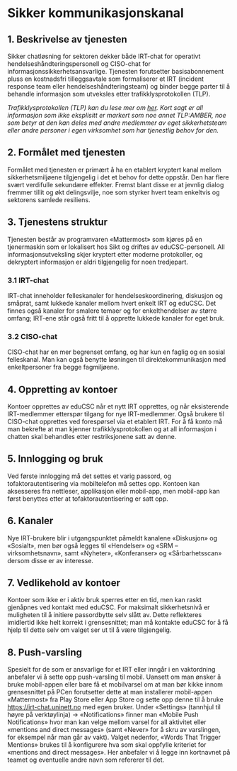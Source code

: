 # Sikker kommunikasjonskanal

## 1. Beskrivelse av tjenesten

Sikker chatløsning for sektoren dekker både IRT-chat for operativt hendelseshåndteringspersonell og CISO-chat for informasjonssikkerhetsansvarlige. Tjenesten forutsetter basisabonnement pluss en kostnadsfri tilleggsavtale som formaliserer et IRT (incident response team eller hendelseshåndteringsteam) og binder begge parter til å behandle informasjon som utveksles etter trafikklysprotokollen (TLP).

*Trafikklysprotokollen (TLP) kan du lese mer om [her](https://www.first.org/tlp/). Kort sagt er all informasjon som ikke eksplisitt er markert som noe annet TLP:AMBER, noe som betyr at den kan deles med andre medlemmer av eget sikkerhetsteam eller andre personer i egen virksomhet som har tjenestlig behov for den.*

## 2. Formålet med tjenesten

Formålet med tjenesten er primært å ha en etablert kryptert kanal mellom sikkerhetsmiljøene tilgjengelig i det et behov for dette oppstår. Den har flere svært verdifulle sekundære effekter. Fremst blant disse er at jevnlig dialog fremmer tillit og økt delingsvilje, noe som styrker hvert team enkeltvis og sektorens samlede resiliens.

## 3. Tjenestens struktur

Tjenesten består av programvaren «Mattermost» som kjøres på en tjenermaskin som er lokalisert hos Sikt og driftes av eduCSC-personell. All informasjonsutveksling skjer kryptert etter moderne protokoller, og dekryptert informasjon er aldri tilgjengelig for noen tredjepart. 

### 3.1 IRT-chat

IRT-chat inneholder felleskanaler for hendelseskoordinering, diskusjon og småprat, samt lukkede kanaler mellom hvert enkelt IRT og eduCSC. Det finnes også kanaler for smalere temaer og for enkelthendelser av større omfang; IRT-ene står også fritt til å opprette lukkede kanaler for eget bruk.

### 3.2 CISO-chat 

CISO-chat har en mer begrenset omfang, og har kun en faglig og en sosial felleskanal. Man kan også benytte løsningen til direktekommunikasjon med enkeltpersoner fra begge fagmiljøene.

## 4. Oppretting av kontoer

Kontoer opprettes av eduCSC når et nytt IRT opprettes, og når eksisterende IRT-medlemmer etterspør tilgang for nye IRT-medlemmer. Også brukere til CISO-chat opprettes ved forespørsel via et etablert IRT. For å få konto må man bekrefte at man kjenner trafikklysprotokollen og at all informasjon i chatten skal behandles etter restriksjonene satt av denne.

## 5. Innlogging og bruk

Ved første innlogging må det settes et varig passord, og tofaktorautentisering via mobiltelefon må settes opp. Kontoen kan aksesseres fra nettleser, applikasjon eller mobil-app, men mobil-app kan først benyttes etter at tofaktorautentisering er satt opp.

## 6. Kanaler

Nye IRT-brukere blir i utgangspunktet påmeldt kanalene «Diskusjon» og «Sosialt», men bør også legges til «Hendelser» og «SRM – virksomhetsnavn», samt «Nyheter», «Konferanser» og «Sårbarhetsscan» dersom disse er av interesse.

## 7. Vedlikehold av kontoer

Kontoer som ikke er i aktiv bruk sperres etter en tid, men kan raskt gjenåpnes ved kontakt med eduCSC. For maksimalt sikkerhetsnivå er muligheten til å initiere passordbytte selv slått av. Dette reflekteres imidlertid ikke helt korrekt i grensesnittet; man må kontakte eduCSC for å få hjelp til dette selv om valget ser ut til å være tilgjengelig.

## 8. Push-varsling

Spesielt for de som er ansvarlige for et IRT eller inngår i en vaktordning anbefaler vi å sette opp push-varsling til mobil. Uansett om man ønsker å bruke mobil-appen eller bare få et mobilvarsel om at man bør kikke innom grensesnittet på PCen forutsetter dette at man installerer mobil-appen «Mattermost» fra Play Store eller App Store og sette opp denne til å bruke https://irt-chat.uninett.no med egen bruker. Under «Settings» (tannhjul til høyre på verktøylinja) → «Notifications» finner man «Mobile Push Notifications» hvor man kan velge mellom varsel for all aktivitet eller «mentions and direct messages» (samt «Never» for å skru av varslingen, for eksempel når man går av vakt). Valget nedenfor, «Words That Trigger Mentions» brukes til å konfigurere hva som skal oppfylle kriteriet for «mentions and direct messages». Her anbefaler vi å legge inn kortnavnet på teamet og eventuelle andre navn som refererer til det.
